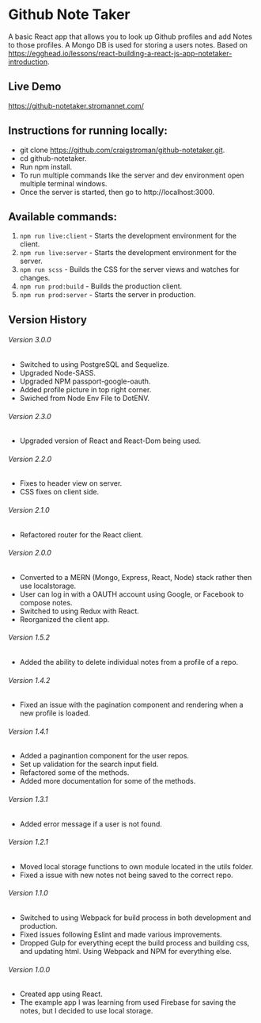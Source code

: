 # Github Note Taker

A basic React app that allows you to look up Github profiles and add Notes to those profiles. A Mongo DB is used for storing a users notes. Based on https://egghead.io/lessons/react-building-a-react-js-app-notetaker-introduction.

## Live Demo

https://github-notetaker.stromannet.com/

## Instructions for running locally:

- git clone https://github.com/craigstroman/github-notetaker.git.
- cd github-notetaker.
- Run npm install.
- To run multiple commands like the server and dev environment open multiple terminal windows.
- Once the server is started, then go to http://localhost:3000.

## Available commands:

1. `npm run live:client` - Starts the development environment for the client.
1. `npm run live:server` - Starts the development environment for the server.
1. `npm run scss` - Builds the CSS for the server views and watches for changes.
1. `npm run prod:build` - Builds the production client.
1. `npm run prod:server` - Starts the server in production.

## Version History

###### Version 3.0.0

- Switched to using PostgreSQL and Sequelize.
- Upgraded Node-SASS.
- Upgraded NPM passport-google-oauth.
- Added profile picture in top right corner.
- Swiched from Node Env File to DotENV.

###### Version 2.3.0

- Upgraded version of React and React-Dom being used.

###### Version 2.2.0

- Fixes to header view on server.
- CSS fixes on client side.

###### Version 2.1.0

- Refactored router for the React client.

###### Version 2.0.0

- Converted to a MERN (Mongo, Express, React, Node) stack rather then use localstorage.
- User can log in with a OAUTH account using Google, or Facebook to compose notes.
- Switched to using Redux with React.
- Reorganized the client app.

###### Version 1.5.2

- Added the ability to delete individual notes from a profile of a repo.

###### Version 1.4.2

- Fixed an issue with the pagination component and rendering when a new profile is loaded.

###### Version 1.4.1

- Added a paginantion component for the user repos.
- Set up validation for the search input field.
- Refactored some of the methods.
- Added more documentation for some of the methods.

###### Version 1.3.1

- Added error message if a user is not found.

###### Version 1.2.1

- Moved local storage functions to own module located in the utils folder.
- Fixed a issue with new notes not being saved to the correct repo.

###### Version 1.1.0

- Switched to using Webpack for build process in both development and production.
- Fixed issues following Eslint and made various improvements.
- Dropped Gulp for everything ecept the build process and building css, and updating html. Using Webpack and NPM for everything else.

###### Version 1.0.0

- Created app using React.
- The example app I was learning from used Firebase for saving the notes, but I decided to use local storage.
